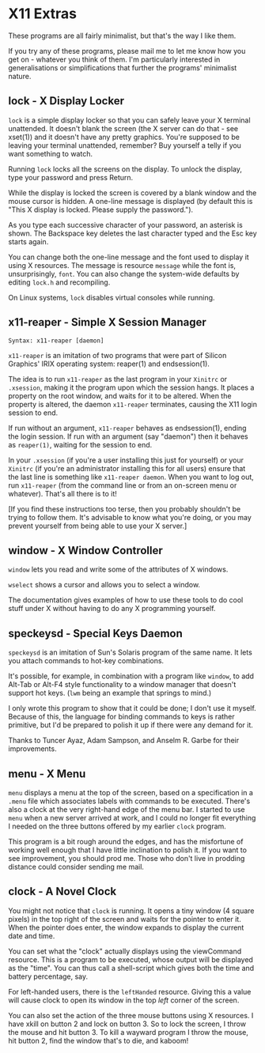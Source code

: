 # X11 Extras

These programs are all fairly minimalist, but that's the way I like them.

If you try any of these programs, please mail me to let me know how
you get on - whatever you think of them. I'm particularly interested in
generalisations or simplifications that further the programs' minimalist
nature.

## lock - X Display Locker

`lock` is a simple display locker so that you can safely leave your
X terminal unattended. It doesn't blank the screen (the X server can
do that - see xset(1)) and it doesn't have any pretty graphics. You're
supposed to be leaving your terminal unattended, remember? Buy yourself
a telly if you want something to watch.

Running `lock` locks all the screens on the display. To unlock the
display, type your password and press Return.

While the display is locked the screen is covered by a blank window and
the mouse cursor is hidden. A one-line message is displayed (by default
this is "This X display is locked. Please supply the password.").

As you type each successive character of your password, an asterisk is
shown. The Backspace key deletes the last character typed and the Esc
key starts again.

You can change both the one-line message and the font used to display it
using X resources. The message is resource `message` while the font is,
unsurprisingly, `font`. You can also change the system-wide defaults by
editing `lock.h` and recompiling.

On Linux systems, `lock` disables virtual consoles while running. 

## x11-reaper - Simple X Session Manager

```
Syntax: x11-reaper [daemon]
```

`x11-reaper` is an imitation of two programs that were part of Silicon
Graphics' IRIX operating system: reaper(1) and endsession(1).

The idea is to run `x11-reaper` as the last program in your `Xinitrc` or
`.xsession`, making it the program upon which the session hangs. It places
a property on the root window, and waits for it to be altered. When the
property is altered, the daemon `x11-reaper` terminates, causing the
X11 login session to end.

If run without an argument, `x11-reaper` behaves as endsession(1),
ending the login session. If run with an argument (say "daemon") then
it behaves as `reaper(1)`, waiting for the session to end.

In your `.xsession` (if you're a user installing this just for yourself)
or your `Xinitrc` (if you're an administrator installing this for
all users) ensure that the last line is something like `x11-reaper
daemon`. When you want to log out, run `x11-reaper` (from the command
line or from an on-screen menu or whatever). That's all there is to it!

[If you find these instructions too terse, then you probably shouldn't
be trying to follow them. It's advisable to know what you're doing,
or you may prevent yourself from being able to use your X server.]

## window - X Window Controller

`window` lets you read and write some of the attributes of
X windows.

`wselect` shows a cursor and allows you to select a window.

The documentation gives examples of how to use these tools to do cool
stuff under X without having to do any X programming yourself.

## speckeysd - Special Keys Daemon

`speckeysd` is an imitation of Sun's Solaris program of the same name. It
lets you attach commands to hot-key combinations.

It's possible, for example, in combination with a program like `window`,
to add Alt-Tab or Alt-F4 style functionality to a window manager that
doesn't support hot keys. (`lwm` being an example that springs to mind.)

I only wrote this program to show that it could be done; I don't use
it myself. Because of this, the language for binding commands to keys
is rather primitive, but I'd be prepared to polish it up if there were
any demand for it.

Thanks to Tuncer Ayaz, Adam Sampson, and Anselm R. Garbe for their
improvements.

## menu - X Menu

`menu` displays a menu at the top of the screen, based on a
specification in a `.menu` file which associates labels with commands
to be executed. There's also a clock at the very right-hand edge of the
menu bar. I started to use `menu` when a new server arrived at work,
and I could no longer fit everything I needed on the three buttons
offered by my earlier `clock` program.

This program is a bit rough around the edges, and has the misfortune of
working well enough that I have little inclination to polish it. If you
want to see improvement, you should prod me.  Those who don't live in
prodding distance could consider sending me mail.

## clock - A Novel Clock

You might not notice that `clock` is running. It opens a tiny window (4
square pixels) in the top right of the screen and waits for the pointer
to enter it. When the pointer does enter, the window expands to display
the current date and time.

You can set what the "clock" actually displays using the viewCommand
resource. This is a program to be executed, whose output will be displayed
as the "time". You can thus call a shell-script which gives both the
time and battery percentage, say.

For left-handed users, there is the `leftHanded` resource. Giving this
a value will cause clock to open its window in the top _left_ corner of
the screen.

You can also set the action of the three mouse buttons using X
resources. I have xkill on button 2 and lock on button 3. So to lock the
screen, I throw the mouse and hit button 3. To kill a wayward program
I throw the mouse, hit button 2, find the window that's to die,
and kaboom!
